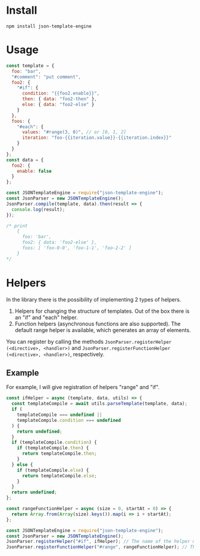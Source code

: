 # Install

`npm install json-template-engine`

# Usage

```javascript
const template = {
  foo: "bar",
  "#comment": "put comment",
  foo2: {
    "#if": {
      condition: "{{foo2.enable}}",
      then: { data: "foo2-then" },
      else: { data: "foo2-else" }
    }
  },
  foos: {
    "#each": {
      values: "#range(3, 0)", // or [0, 1, 2]
      iteration: "foo-{{iteration.value}}-{{iteration.index}}"
    }
  }
};
const data = {
  foo2: {
    enable: false
  }
};

const JSONTemplateEngine = require("json-template-engine");
const JsonParser = new JSONTemplateEngine();
JsonParser.compile(template, data).then(result => {
  console.log(result);
});

/* print
    {
      foo: 'bar',
      foo2: { data: 'foo2-else' },
      foos: [ 'foo-0-0', 'foo-1-1', 'foo-2-2' ]
    }
*/
```

# Helpers

In the library there is the possibility of implementing 2 types of helpers.

1. Helpers for changing the structure of templates. Out of the box there is an "if" and "each" helper.
2. Function helpers (asynchronous functions are also supported). The default range helper is available, which generates an array of elements.

You can register by calling the methods
`JsonParser.registerHelper (<directive>, <handler>)` and `JsonParser.registerFunctionHelper (<directive>, <handler>)`, respectively.

## Example

For example, I will give registration of helpers "range" and "if".

```javascript
const ifHelper = async (template, data, utils) => {
  const templateCompile = await utils.parseTemplate(template, data);
  if (
    templateCompile === undefined ||
    templateCompile.condition === undefined
  ) {
    return undefined;
  }
  if (templateCompile.condition) {
    if (templateCompile.then) {
      return templateCompile.then;
    }
  } else {
    if (templateCompile.else) {
      return templateCompile.else;
    }
  }
  return undefined;
};

const rangeFunctionHelper = async (size = 0, startAt = 0) => {
  return Array.from(Array(size).keys()).map(i => i + startAt);
};

const JSONTemplateEngine = require("json-template-engine");
const JsonParser = new JSONTemplateEngine();
JsonParser.registerHelper("#if", ifHelper); // The name of the helper must begin with the symbol "#".
JsonParser.registerFunctionHelper("#range", rangeFunctionHelper); // The name of the helper must begin with the symbol "#".
```

